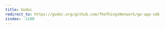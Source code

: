 ```yaml
---
title: Godoc
redirect_to: https://godoc.org/github.com/TheThingsNetwork/go-app-sdk
zindex: -1100
---
```

